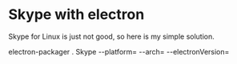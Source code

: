 # Skype with electron
Skype for Linux is just not good, so here is my simple solution.

electron-packager . Skype --platform=<platform> --arch=<arch> --electronVersion=<electron-version>